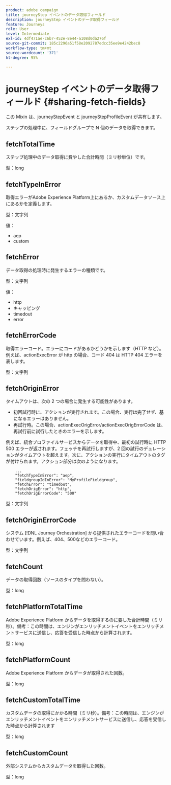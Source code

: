 ```yaml
---
product: adobe campaign
title: journeyStep イベントのデータ取得フィールド
description: journeyStep イベントのデータ取得フィールド
feature: Journeys
role: User
level: Intermediate
exl-id: 4df471ae-c6b7-452e-8e44-a108d0da276f
source-git-commit: 185c2296a51f58e2092787edcc35ee9e4242bec8
workflow-type: tm+mt
source-wordcount: '371'
ht-degree: 95%

---
```


# journeyStep イベントのデータ取得フィールド {#sharing-fetch-fields}

この Mixin は、journeyStepEvent と journeyStepProfileEvent が共有します。

ステップの処理中に、フィールドグループで N 個のデータを取得できます。

## fetchTotalTime

ステップ処理中のデータ取得に費やした合計時間（ミリ秒単位）です。

型：long

## fetchTypeInError

取得エラーがAdobe Experience Platform上にあるか、カスタムデータソース上にあるかを定義します。

型：文字列

値：
* aep
* custom

## fetchError

データ取得の処理時に発生するエラーの種類です。

型：文字列

値：
* http
* キャッピング
* timedout
* error

## fetchErrorCode

取得エラーコード。エラーにコードがあるかどうかを示します（HTTP など）。例えば、actionExecError が http の場合、コード 404 は HTTP 404 エラーを表します。

型：文字列

## fetchOriginError

タイムアウトは、次の 2 つの場合に発生する可能性があります。

* 初回試行時に、アクションが実行されます。この場合、実行は完了せず、基になるエラーはありません。
* 再試行時。この場合、actionExecOrigError/actionExecOrigErrorCode は、再試行前に試行したときのエラーを示します。

例えば、統合プロファイルサービスからデータを取得中、最初の試行時に HTTP 500 エラーが返されます。フェッチを再試行しますが、2 回の試行のデュレーションがタイムアウトを超えます。次に、アクションの実行にタイムアウトのタグが付けられます。アクション部分は次のようになります。

```
    ...
    "fetchTypeInError": "aep",
    "fieldgroupIdInError": "MyProfileFieldgroup",
    "fetchError": "timedout",
    "fetchOrigError": "http",
    "fetchOrigErrorCode": "500"
```

型：文字列

## fetchOriginErrorCode

システム [!DNL Journey Orchestration] から提供されたエラーコードを問い合わせています。例えば、404、500などのエラーコード。

型：文字列

## fetchCount

データの取得回数（ソースのタイプを問わない）。

型：long

## fetchPlatformTotalTime

Adobe Experience Platform からデータを取得するのに要した合計時間（ミリ秒）。備考：この時間は、エンジンがエンリッチメントイベントをエンリッチメントサービスに送信し、応答を受信した時点から計算されます。

型：long

## fetchPlatformCount

Adobe Experience Platform からデータが取得された回数。

型：long

## fetchCustomTotalTime

カスタムデータの取得にかかる時間（ミリ秒）。備考：この時間は、エンジンがエンリッチメントイベントをエンリッチメントサービスに送信し、応答を受信した時点から計算されます

型：long

## fetchCustomCount

外部システムからカスタムデータを取得した回数。

型：long
